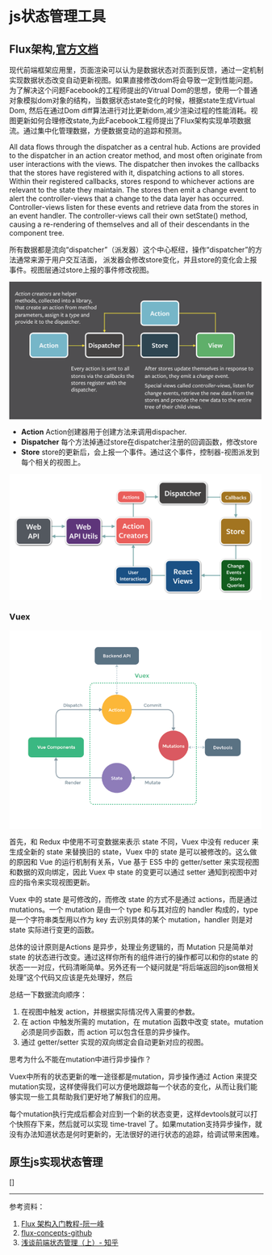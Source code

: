 # js状态管理工具

 
## Flux架构,[官方文档](https://facebook.github.io/flux/docs/in-depth-overview)
现代前端框架应用里，页面渲染可以认为是数据状态对页面到反馈，通过一定机制实现数据状态改变自动更新视图。如果直接修改dom将会导致一定到性能问题。为了解决这个问题Facebook的工程师提出的Vitrual Dom的思想，使用一个普通对象模拟dom对象的结构，当数据状态state变化的时候，根据state生成Virtual Dom, 然后在通过Dom diff算法进行对比更新dom,减少渲染过程的性能消耗。视图更新如何合理修改state,为此Facebook工程师提出了Flux架构实现单项数据流。通过集中化管理数据，方便数据变动的追踪和预测。


All data flows through the dispatcher as a central hub. Actions are provided to the dispatcher in an action creator method, and most often originate from user interactions with the views. The dispatcher then invokes the callbacks that the stores have registered with it, dispatching actions to all stores. Within their registered callbacks, stores respond to whichever actions are relevant to the state they maintain. The stores then emit a change event to alert the controller-views that a change to the data layer has occurred. Controller-views listen for these events and retrieve data from the stores in an event handler. The controller-views call their own setState() method, causing a re-rendering of themselves and all of their descendants in the component tree.

所有数据都是流向“dispatcher”（派发器）这个中心枢纽，操作“dispatcher”的方法通常来源于用户交互洁面， 派发器会修改store变化，并且store的变化会上报事件。视图层通过store上报的事件修改视图。

<img src="../../assets/image/flux-simple.png" width="500" hegiht="313" align=center />  

 - **Action**
 Action创建器用于创建方法来调用dispacher.
- **Dispatcher**
每个方法掉通过store在dispatcher注册的回调函数，修改store
- **Store**
store的更新后，会上报一个事件。通过这个事件，控制器-视图派发到每个相关的视图上。

<img src="../../assets/image/flux.png" width="500" hegiht="313" align=center />  


### Vuex
<img src="../../assets/image/vuex.png" width="500" hegiht="313" align=center />

首先，和 Redux 中使用不可变数据来表示 state 不同，Vuex 中没有 reducer 来生成全新的 state 来替换旧的 state，Vuex 中的 state 是可以被修改的。这么做的原因和 Vue 的运行机制有关系，Vue 基于 ES5 中的 getter/setter 来实现视图和数据的双向绑定，因此 Vuex 中 state 的变更可以通过 setter 通知到视图中对应的指令来实现视图更新。

Vuex 中的 state 是可修改的，而修改 state 的方式不是通过 actions，而是通过 mutations。一个 mutation 是由一个 type 和与其对应的 handler 构成的，type 是一个字符串类型用以作为 key 去识别具体的某个 mutation，handler 则是对 state 实际进行变更的函数。

总体的设计原则是Actions 是异步，处理业务逻辑的，而 Mutation 只是简单对state 的状态进行改变。通过这样你所有的组件进行的操作都可以和你的state 的状态一一对应，代码清晰简单。另外还有一个疑问就是“将后端返回的json做相关处理”这个代码又应该是先处理好，然后

总结一下数据流向顺序：
1. 在视图中触发 action，并根据实际情况传入需要的参数。
2. 在 action 中触发所需的 mutation，在 mutation 函数中改变 state。mutation 必须是同步函数，而 action 可以包含任意的异步操作。
3. 通过 getter/setter 实现的双向绑定会自动更新对应的视图。


思考为什么不能在mutation中进行异步操作？

Vuex中所有的状态更新的唯一途径都是mutation，异步操作通过 Action 来提交 mutation实现，这样使得我们可以方便地跟踪每一个状态的变化，从而让我们能够实现一些工具帮助我们更好地了解我们的应用。

每个mutation执行完成后都会对应到一个新的状态变更，这样devtools就可以打个快照存下来，然后就可以实现 time-travel 了。如果mutation支持异步操作，就没有办法知道状态是何时更新的，无法很好的进行状态的追踪，给调试带来困难。

## 原生js实现状态管理

[]





_____

参考资料：
1. [Flux 架构入门教程-阮一峰](http://www.ruanyifeng.com/blog/2016/01/flux.html)
2. [flux-concepts-github](https://github.com/facebook/flux/tree/master/examples/flux-concepts)
3. [浅谈前端状态管理（上）- 知乎](https://zhuanlan.zhihu.com/p/25800767)